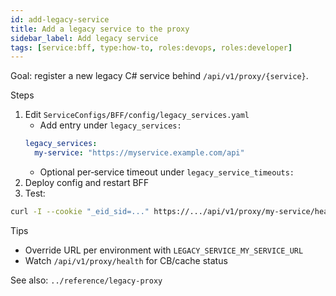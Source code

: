 ```yaml
---
id: add-legacy-service
title: Add a legacy service to the proxy
sidebar_label: Add legacy service
tags: [service:bff, type:how-to, roles:devops, roles:developer]
---
```


Goal: register a new legacy C# service behind `/api/v1/proxy/{service}`.

Steps
1) Edit `ServiceConfigs/BFF/config/legacy_services.yaml`
   - Add entry under `legacy_services:`
   ```yaml
   legacy_services:
     my-service: "https://myservice.example.com/api"
   ```
   - Optional per‑service timeout under `legacy_service_timeouts:`
2) Deploy config and restart BFF
3) Test:
```bash
curl -I --cookie "_eid_sid=..." https://.../api/v1/proxy/my-service/health
```

Tips
- Override URL per environment with `LEGACY_SERVICE_MY_SERVICE_URL`
- Watch `/api/v1/proxy/health` for CB/cache status

See also: `../reference/legacy-proxy`


